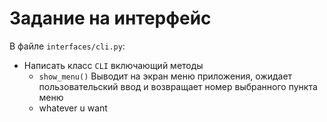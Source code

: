 # Задание на интерфейс

В файле `interfaces/cli.py`:
* Написать класс `CLI` включающий методы
  * `show_menu()` Выводит на экран меню приложения, ожидает пользовательский ввод и возвращает номер выбранного пункта меню
  * whatever u want
